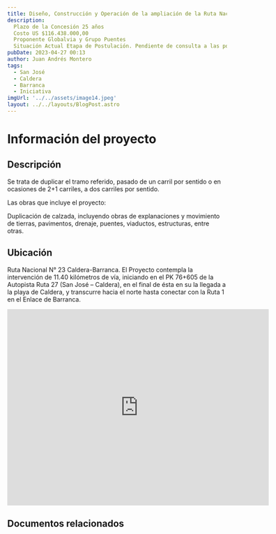 ```yaml
---
title: Diseño, Construcción y Operación de la ampliación de la Ruta Nacional N° 23 Caldera-Barranca
description: 
  Plazo de la Concesión 25 años
  Costo US $116.438.000,00
  Proponente Globalvia y Grupo Puentes
  Situación Actual Etapa de Postulación. Pendiente de consulta a las posibles administraciones concedentes - Conavi, MOPT- sobre el interés de proseguir con este proyecto, según el numeral 18 del RPIP.
pubDate: 2023-04-27 00:13
author: Juan Andrés Montero
tags:
  - San José
  - Caldera
  - Barranca
  - Iniciativa
imgUrl: '../../assets/image14.jpeg'
layout: ../../layouts/BlogPost.astro
---
```



# Información del proyecto
## Descripción

Se trata de duplicar el tramo referido, pasado de un carril por sentido o en ocasiones de 2+1 carriles, a dos carriles por sentido.

Las obras que incluye el proyecto:

Duplicación de calzada, incluyendo obras de explanaciones y movimiento de tierras, pavimentos, drenaje, puentes, viaductos, estructuras, entre otras.

## Ubicación

Ruta Nacional N° 23 Caldera-Barranca. El Proyecto contempla la intervención de 11.40 kilómetros de vía, iniciando en el PK 76+605 de la Autopista Ruta 27 (San José – Caldera), en el final de ésta en su la llegada a la playa de Caldera, y transcurre hacia el norte hasta conectar con la Ruta 1 en el Enlace de Barranca.

<iframe src="https://www.google.com/maps/embed?pb=!1m18!1m12!1m3!1d4794.188341639861!2d-84.74231992419807!3d9.97592207344697!2m3!1f0!2f0!3f0!3m2!1i1024!2i768!4f13.1!3m3!1m2!1s0x8fa031a3085c1de7%3A0x43a8b852f303c69c!2sRuta%20Nacional%20Primaria%2023%2C%20Provincia%20de%20Puntarenas%2C%20Chacarita%2C%20Costa%20Rica!5e1!3m2!1ses-419!2sus!4v1711857202969!5m2!1ses-419!2sus" width="600" height="450" style="border:0;" allowfullscreen="" loading="lazy" referrerpolicy="no-referrer-when-downgrade"></iframe>

## Documentos relacionados 